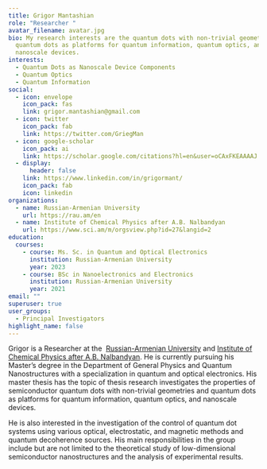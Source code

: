 ```yaml
---
title: Grigor Mantashian
role: "Researcher "
avatar_filename: avatar.jpg
bio: My research interests are the quantum dots with non-trivial geometries and
  quantum dots as platforms for quantum information, quantum optics, and
  nanoscale devices.
interests:
  - Quantum Dots as Nanoscale Device Components
  - Quantum Optics
  - Quantum Information
social:
  - icon: envelope
    icon_pack: fas
    link: grigor.mantashian@gmail.com
  - icon: twitter
    icon_pack: fab
    link: https://twitter.com/GriegMan
  - icon: google-scholar
    icon_pack: ai
    link: https://scholar.google.com/citations?hl=en&user=oCAxFKEAAAAJ
  - display:
      header: false
    link: https://www.linkedin.com/in/grigormant/
    icon_pack: fab
    icon: linkedin
organizations:
  - name: Russian-Armenian University
    url: https://rau.am/en
  - name: Institute of Chemical Physics after A.B. Nalbandyan
    url: https://www.sci.am/m/orgsview.php?id=27&langid=2
education:
  courses:
    - course: Ms. Sc. in Quantum and Optical Electronics
      institution: Russian-Armenian University
      year: 2023
    - course: BSc in Nanoelectronics and Electronics
      institution: Russian-Armenian University
      year: 2021
email: ""
superuser: true
user_groups:
  - Principal Investigators
highlight_name: false
---
```

Grigor is a Researcher at the  [Russian-Armenian University](https://rau.am/en) and [Institute of Chemical Physics after A.B. Nalbandyan](https://www.sci.am/m/orgsview.php?id=27&langid=2). He is currently pursuing his Master’s degree in the Department of General Physics and Quantum Nanostructures with a specialization in quantum and optical electronics. His master thesis has the topic of thesis research investigates the properties of semiconductor quantum dots with non-trivial geometries and quantum dots as platforms for quantum information, quantum optics, and nanoscale devices. 

He is also interested in the investigation of the control of quantum dot systems using various optical, electrostatic, and magnetic methods and quantum decoherence sources. His main responsibilities in the group include but are not limited to the theoretical study of low-dimensional semiconductor nanostructures and the analysis of experimental results.
